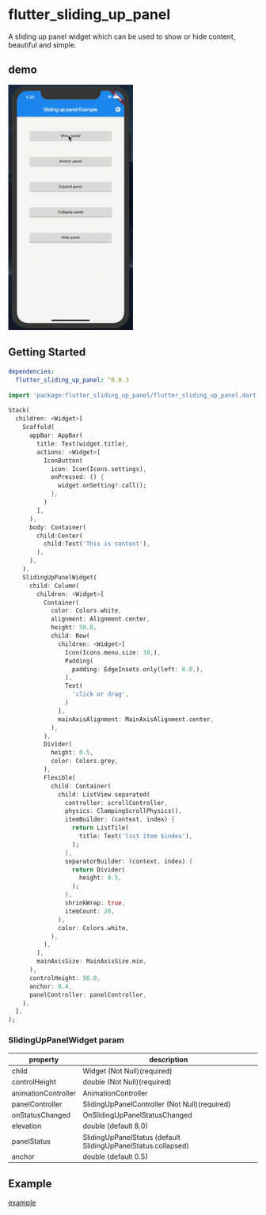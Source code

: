 # flutter_sliding_up_panel

A sliding up panel widget which can be used to show or hide content, beautiful and simple.


## demo

<img src="https://raw.githubusercontent.com/JackJonson/flutter_sliding_up_panel/master/screenshots/demo.gif" width="50%">


## Getting Started

```yaml
dependencies:
  flutter_sliding_up_panel: ^0.0.3
```

```dart
import 'package:flutter_sliding_up_panel/flutter_sliding_up_panel.dart';
```

```dart
Stack(
  children: <Widget>[
    Scaffold(
      appBar: AppBar(
        title: Text(widget.title),
        actions: <Widget>[
          IconButton(
            icon: Icon(Icons.settings),
            onPressed: () {
              widget.onSetting?.call();
            },
          )
        ],
      ),
      body: Container(
        child:Center(
          child:Text('This is content'),
        ),
      ),
    ),
    SlidingUpPanelWidget(
      child: Column(
        children: <Widget>[
          Container(
            color: Colors.white,
            alignment: Alignment.center,
            height: 50.0,
            child: Row(
              children: <Widget>[
                Icon(Icons.menu,size: 30,),
                Padding(
                  padding: EdgeInsets.only(left: 8.0,),
                ),
                Text(
                  'click or drag',
                )
              ],
              mainAxisAlignment: MainAxisAlignment.center,
            ),
          ),
          Divider(
            height: 0.5,
            color: Colors.grey,
          ),
          Flexible(
            child: Container(
              child: ListView.separated(
                controller: scrollController,
                physics: ClampingScrollPhysics(),
                itemBuilder: (context, index) {
                  return ListTile(
                    title: Text('list item $index'),
                  );
                },
                separatorBuilder: (context, index) {
                  return Divider(
                    height: 0.5,
                  );
                },
                shrinkWrap: true,
                itemCount: 20,
              ),
              color: Colors.white,
            ),
          ),
        ],
        mainAxisSize: MainAxisSize.min,
      ),
      controlHeight: 50.0,
      anchor: 0.4,
      panelController: panelController,
    ),
  ],
);
```


### SlidingUpPanelWidget param

property            | description
--------------------|----------------------------
child               | Widget (Not Null)(required)
controlHeight       | double (Not Null)(required)   
animationController | AnimationController 
panelController     | SlidingUpPanelController (Not Null)(required)
onStatusChanged     | OnSlidingUpPanelStatusChanged 
elevation           | double (default 8.0)   
panelStatus         | SlidingUpPanelStatus (default SlidingUpPanelStatus.collapsed)   
anchor              | double (default 0.5)   


## Example
[example](https://github.com/JackJonson/flutter_sliding_up_panel/blob/master/example/lib/main.dart)



